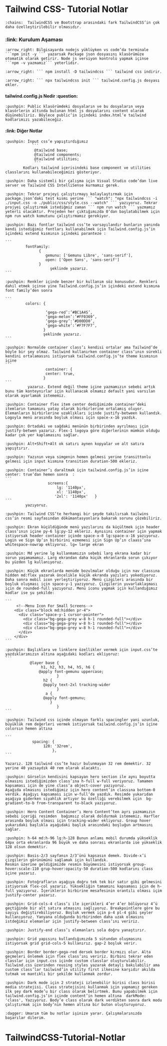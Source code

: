 # Tailwind CSS- Tutorial Notlar 

	:chains:  TailwindCSS ve Bootstrap arasındaki fark TailwindCSS’in çok daha özelleştirilebilir olmasıdır.

    
 <h3>:link: Kurulum Aşaması</h3>

    :arrow_right: Bilgisayarda nodejs yüklüyken vs code’da terminale ```npm init -y ``` yazarsak Package json dosyasını klasörümüze otomatik olarak getirir. Node js versiyon kontrolü yapmak içinse ```npm -v yazmamız``` yeterlidir.

    :arrow_right: ``` npm install -D tailwindcss ``` tailwind css indirir.
 
    :arrow_right: ``` npx tailwindcss init ``` tailwind.config.js dosyası ekler.

<h4>  tailwind.config.js Nedir :question: </h4>

    :pushpin: Public klasörümdeki dosyaların ve bu dosyaların veya klasörlerin altında bulunan html js dosyalarını content olarak düşünebiliriz. Böylece public’in içindeki index.html’e tailwind kodlarımızı yazabileceğiz.

<h4> :link: Diğer Notlar </h4>

    :pushpin: İnput css’e yapıştırdığımız 
                ```
                 @tailwind base;
                 @tailwind components;
                 @tailwind utilities;
                 ```
            Kodları tailwind içerisindeki base component ve utilities classlarını kullanabileceğimizi gösteriyor.

    :pushpin: Daha sistemli bir çalışma için Visual Studio code’dan live server ve Tailwind CSS IntelliSense kurmamız gerek.

    :pushpin: Tekrar projeyi çalıştırmayı kolaylaştırmak için package.json’daki test kısmı yerine ``` "watch": "npx tailwindcss -i ./input.css -o ./public/css/style.css --watch" ``` yazıyoruz. Tekrar projyei çalıştırmak istediğmiz zaman ``` npm run watch ``` yazmamız yeterli olacaktır. Projeden her çıktığımızda 0’dan başlatabilmek için npm run watch komutunu çalıştırmamız gerekiyor.

    :pushpin: Bazı fontlar tailwind css’te varsayılandır bunların yanında kendi istediğimiz fontları kullanabilmek için Tailwind.config.js’in içindeki extend kısmının içindeki paranteze :

    ```
             fontFamily:
                   {
                      gemunu: ['Gemunu Libre', 'sans-serif'],
                      open: ['Open Sans', 'sans-serif']
                   }
                        şeklinde yazarız.
    ```

    :pushpin: Renkler içinde benzer bir kullanım söz konusudur. Renkleri dahil etmek içinse yine Tailwind.config.js’in içindeki extend kısmına font family’den sonra 

    ```
             colors: {

                      ‘gega-red’:’#BC1A4S’,
                      ‘gega-melon’:’#FF0369’,
                      ‘gega-grey’:’#D00DD0’,
                      ‘gega-white’:’#F7F7F7’,
                     } 
                     şeklinde yazarız.
    ```

    :pushpin: Normalde container class’ı kendisi ortalar ama Tailwind’de böyle bir şey olmaz. Tailwind kullanırken container class’ının sürekli kendini ortalamasını istiyorsak tailwind.config.js’te theme kısmının içine 
    ```
                      container: {
                      center: true,
                     }
    ```
              yazarız. Extend değil theme içine yazmamızın sebebi artık bunu tüm konteynırlar için kullanacak olmamız default yani varsılan olarak ayarlamak istememiz.
        
    :pushpin: Container flex item center dediğimizde container’deki itemların tamamını yatay olarak birbirlerine ortalamış oluyor. Elemanların birbirlerine uzaklıkları içinde justify-between kullandık. Logoyla menü arasında boşluk olması için space-x-16 yazdık.

    :pushpin: Ortadaki ve sağdaki menünün birbirinden ayrılması için justify-betwen yazarız. Flex-1 logoya göre diğerlerinin mümkün olduğu kadar çok yer kaplamasını sağlar.

    :pushpin: Alt+Shift+Alt ok satırı aynen kopyalar ve alt satıra yapıştırır.

    :pushpin: Yazının veya simgenin hemen gelmesi yerine transittonlu gelmesi için input kısmına transition duration-500 ekleriz.

    :pushpin: Container’ı daraltmak için tailwind.config.js’in içine center: true’dan hemen sonra  :
    ```
                       screens:{
                           lg: '1140px',
                           xl: '1140px',
                          '2xl': '1140px'   } 
    ```
             yazıyoruz.

    :pushpin: Tailwind CSS’te herhangi bir şeyde takılırsak tailwins css’in resmi sayfasından dökümantasyonlara bakarak sorunu çözebiliriz. 

    :pushpin: Ekran küçüldüğünde menü yazılarını da küçültmek için header class’ının içine py-6 lg:py-12 ekleriz. Aynısını container için yapmak istiyorsak header container içinde space-x-8 lg:space-x-16 yazıyoruz. Login ve Sign Up’ın birbirini ezmemesi için Sign Up’ın claass’ına  whitespace-nowrap ekliyoruz. lg= large ekran

    :pushpin: Md yerine lg kullanmamızın sebebi larg ekrana kadar bir sorun yaşamamamız. Larg ekrandan daha küçük ekranlarda sorun çıkıyor bu yüzden lg kullanıyoruz.

    :pushpin: Küçük ekranlarda menüde bozulmalar olduğu için nav classına hidden md:flex yazarak öncelikle küçük ekranda yazıları yokediyoruz. Daha sonra mobil icon yerleştiriyoruz. Menü çizgileri arasında bir boşluk oluşması için space-y-1 yazıyoruz. Çizgilerin yuvarlaklaşması için de rounded-full yazıyoruz. Menü iconu yapmak için kullandığımız kodlar ise şu şekilde:
      
    ```
         <!--Menu Icon For Small Screens-->
        <div class="block md:hidden pr-4">
          <div class="space-y-1 cursor-pointer">
            <div class="bg-gega-grey w-8 h-1 rounded-full"></div>
            <div class="bg-gega-grey w-8 h-1 rounded-full"></div>
            <div class="bg-gega-grey w-8 h-1 rounded-full"></div>
          </div>
        </div>
    ```

    :pushpin: Başlıklara ve linklere özellikler vermek için input.css’te yazdıklarımızın altına aşağıdaki kodları ekliyoruz:
    ```
               @layer base {
                    h1, h2, h3, h4, h5, h6 {
                   @apply font-gemunu uppercase;
                           }
                     h2 {
                     @apply text-2xl tracking-wider
                           }
                      a {
                     @apply font-gemunu;
                        }
                           }
    ```

    :pushpin: Tailwind css içinde olmayan farklı spacingler yani uzunluk, büyüklük rem değerleri vermek istiyorsak tailwind.config.js’in içine colorsın hemen altına   

    ```
                spacing: {
                     128: '32rem',
                         },
    ```

    Yazarız. 128 tailwind css’te hazır bulunmayan 32 rem demektir. 32 yerine 40 yazsaydık 40 rem olarak alacaktı.

    :pushpin: Görselin kendisini kapsayan hero section ile aynı boyutta olmasını istediğimizden class’ına h-full w-full veriyoruz. Tamamen kapsaması için de yine class’a object-cover yazıyoruz.
    Aşağıda olmasını istediğimiz için hero content’in classına bottom-0 verdik. Aşağıyı kapsaması için w-full’de yazdık. Resimde yukarıdan aşağıya giderken siyahlık artıyor bu özelliği verebilmek için  bg-gradient-to-b from-transparent to-black yazıyoruz.

    :pushpin: Hero Content Container’ı Hero Content’ten ayrı yazmamızın sebebi içeriği resimden  bağımsız olarak doldurmak istememiz. Harfler arasında boşluk olması için tracking-wider ekliyoruz. Group hover yukarıdaki başlıkla aşağıdaki başlık arasındaki boşluğun artmasını sağlar.

    :pushpin: h-64 md:h-96 lg:h-128 Bunun anlamı mobil durumda yükseklik 64px orta ekranlarda 96 büyük ve daha sonrası ekranlarda ise yükseklik 128 olsun demektir.

<!--py=yukarıdan aşağıya padding-->
    
    :pushpin: Basis-2/3 sayfanın 2/3’ünü kapsasın demek. Divide-x’i çizgilerin görünümünü sağlamak için kullandık.
    Resmin üzerine geldiğimizde resmin büyümesini istiyorsak group-hover:scale-110 grup-hover:opacity-50 duration-500 kodlarını class içine yazarız.

    :pushpin: Fotoğrafların aşağıya doğru tek tek bir satır gibi gelmesini istiyorsak flex-col yazarız. Yüksekliğin tamamını kapsaması için de h-full yazıyoruz. İçeriklerin birbirine mesafesinin orantılı olması içim justify-center yazarız.

    :pushpin: Grid-cols-4 class’ı ile içerikleri 4’er 4’er bölüyoruz 4’ü geçtiğinde bir alt satıra atmasını sağlıyoruz. Breakpointlere göre bu sayıyı değiştirebiliyoruz. Boşluk vermek için p-4 pl-4 gibi şeyler kullanıyoruz. Yanyana olduğunda birbirinden daha uzak olmasını istdeğimiz elemanlar için justify-between class’ını veririz.

    :pushpin: Justify-end class’ı elemanları sola doğru yanaştırır.

    :pushpin: Grid yapısını kullandığımızda 5 sütundan oluşmasını istiyorsak grid grid-cols-5 kullanırız. gap-2 boşluk verir.

    :pushpin: Border border-gega-red dersek border kırmızı olur. Alta geçmeleri önlemek için flex class’ını veririz. Birbini tekrar eden classlar için input.css içinde custom classlar oluşturulabilir. Tailwind.css üzerinden reusing styles yazarak detaylı bakılabilir ama custom class’lar tailwind’in utility first ilkesine karşıdır akılda tutmak ve mantıklı bir şekilde kullanmak zordur.

    :pushpin: Dark mode için 2 strateji izlenebilir birisi class birisi media stratejisi. Class stratejisini kullanmak için yapmamız gereken ilk şey dark mode’u bir class olarak belirtmek. Bunu yapabilmek için tailwind.config.js’in içinde content’in hemen altına  darkMode: 'class', Yazıyoruz. Body’e class olarak dark verdikten sonra dark modu çalıştırmak için body’nin hemen altına bir buton oluşturuyoruz.

    :dagger: Umarım tüm bu notlar işinize yarar. Çalışmalarınızda başarılar dilerim. 




                

# TailwindCSS-Tutorial-Notlar
